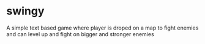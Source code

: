 # swingy
A simple text based game where player is droped on a map to fight enemies and can level up and fight on bigger and stronger enemies
